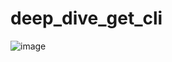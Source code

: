 # deep_dive_get_cli

![image](https://github.com/alfathoshi/bintang_motionintern_assignment/assets/134042931/4eccfff3-68c2-4c13-ae2d-ed406e80dafb)

